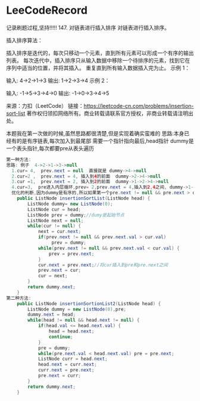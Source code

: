 # LeeCodeRecord
记录刷题过程,坚持!!!!!
147. 对链表进行插入排序
对链表进行插入排序。

插入排序算法：

插入排序是迭代的，每次只移动一个元素，直到所有元素可以形成一个有序的输出列表。
每次迭代中，插入排序只从输入数据中移除一个待排序的元素，找到它在序列中适当的位置，并将其插入。
重复直到所有输入数据插入完为止。
示例 1：

输入: 4->2->1->3
输出: 1->2->3->4
示例 2：

输入: -1->5->3->4->0
输出: -1->0->3->4->5

来源：力扣（LeetCode）
链接：https://leetcode-cn.com/problems/insertion-sort-list
著作权归领扣网络所有。商业转载请联系官方授权，非商业转载请注明出处。

本题我在第一次做的时候,虽然思路都很清楚,但是实现着确实蛮难的
思路:本身已经有的是有序链表,每次加入到最尾部
需要一个指针指向最后,head指针
dummy是一个表头指针,每次都要pre从表头遍历
```java
第一种方法:
思路: 例子  4->2->1->3->null
  1.cur= 4,  prev.next = null  直接就是 dummy->4->null
  2.cur=2 ,  prev.next = 4, 插入到4的前面  dummy->2->4->null
  3.cur =1,  prev.next = 2, 插入到2的前面  dummy->1->2->4->null
  4.cur=3,  pre进入内层循环,prev= 2,prev.next = 4,插入到2,4之间, dummy->1->2->3->4->null  
  优化的判断,因为dummy是有序的,所以如果第一个pre.next != null && pre.next > cur.val,我们就不需要在往后判断了,这个优化和冒泡排序的优化方式类似
	public ListNode insertionSortList(ListNode head) {
		ListNode dummy= new ListNode(0);
		ListNode cur = head;
		ListNode prev = dummy;//dumy是起始节点
		ListNode next = null;
		while(cur != null) {
			next = cur.next;
			if(prev.next != null && prev.next.val > cur.val)
				 prev = dummy;
			while(prev.next != null && prev.next.val < cur.val) {
				prev = prev.next;
			}
			cur.next = prev.next;//将cur插入到pre和pre.next之间
			prev.next = cur;
			cur = next;
		}
		return dummy.next;
	}
第二种方法:
    public ListNode insertionSortionList2(ListNode head) {
    	ListNode dummy = new ListNode(0),pre;
    	dummy.next = head;
    	while(head != null && head.next != null) {
    		if(head.val <= head.next.val) {
    			head = head.next;
    			continue;
    		}
    		pre = dummy;
    		while(pre.next.val < head.next.val) pre = pre.next;
    		ListNode curr = head.next;
    		head.next = curr.next;
    		curr.next = pre.next;
    		pre.next = curr;
    	}
    	return dummy.next;
    }
```
